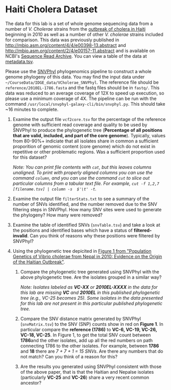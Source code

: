 # Haiti Cholera Dataset

The data for this lab is a set of whole genome sequencing data from a number of *V. Cholerae* strains from the [outbreak of cholera in Haiti][haiti-cholera] beginning in 2010 as well as a number of other *V. cholerae* strains included for comparison.  This data was previously published in <http://mbio.asm.org/content/4/4/e00398-13.abstract> and <http://mbio.asm.org/content/2/4/e00157-11.abstract> and is available on NCBI's [Sequence Read Archive](http://www.ncbi.nlm.nih.gov/sra/).  You can view a table of the data at [metadata.tsv][].

Please use the [SNVPhyl][] phylogenomics pipeline to construct a whole genome phylogeny of this data. You may find the input data under `~/CourseData/IDGE_data/VCholerae_SNVPhyl`. The reference file should be `reference/2010EL-1786.fasta` and the fastq files should be in `fastq/`. This data was reduced to an average coverage of 12X to speed up execution, so please use a minimum coverage of 4X.  The pipeline can be run with the command `/usr/local/snvphyl-galaxy-cli/bin/snvphyl.py`. This should take ~16 minutes to complete.

1. Examine the output file `vcf2core.tsv` for the percentage of the reference genome with sufficient read coverage and quality to be used by SNVPhyl to produce the phylogenetic tree (**Percentage of all positions that are valid, included, and part of the core genome**). Typically, values from 80-90%+ indiciate that all isolates share in common a sufficient proporition of genomic content (core genome) which do not exist in repetitive or other problematic regions. Was a sufficient proportion used for this dataset?

   *Note: You can print file contents with `cat`, but this leaves columns unaligned. To print with properly aligned columns you can use the command `column`, and you can use the command `cut` to slice out particular columns from a tabular text file. For example, `cut -f 1,2,7 [filename.tsv] | column -s  $'\t' -t`.*

2. Examine the output file `filterStats.txt` to see a summary of the number of SNVs identified, and the number removed due to the SNV filtering steps in SNVPhyl. How many SNV sites were used to generate the phylogeny? How many were removed?

3. Examine the table of identified SNVs (`snvTable.tsv`) and take a look at the positions and identified bases which have a status of **filtered-invalid**. Can you think of reasons why these positions were filtered by SNVPhyl?

4. Using the phylogenetic tree depicited in [Figure 1 from "Population Genetics of Vibrio cholerae from Nepal in 2010: Evidence on the Origin of the Haitian Outbreak"][pop-vc-f1].

   1. Compare the phylogenetic tree generated using SNVPhyl with the above phylogenetic tree. Are the isolates grouped in a similar way?

      *Note: Isolates labeled as __VC-XX__ or __2010EL-XXXX__ in the data for this lab are missing __VC__ and __2010EL__ in this published phylogenetic tree (e.g., VC-25 becomes 25). Some isolates in the data presented for this lab are not present in this particular published phylogenetic tree.*

   2. Compare the SNV distance matrix generated by SNVPhyl (`snvMatrix.tsv`) to the SNV (SNP) counts show in red on **Figure 1**. In particular compare the **reference (1786)** to **VC-6, VC-19, VC-26, VC-18, VC-25**.  In Figure 1, to get the total SNV count between **1786**and the other isolates, add up all the red numbers on path connecting 1786 to the other isolates.  For example, between **1786** and **18** there are *7 + 7 + 1 = 15 SNVs*. Are there any numbers that do not match? Can you think of a reason for this?

   3. Are the results you generated using SNVPhyl consistent with those of the above paper, that is that the Haitian and Nepalse isolates (particularly **VC-25** and **VC-26**) share a very recent common ancestor?

[pop-vc-f1]: http://mbio.asm.org/content/2/4/e00157-11/F1.expansion.html
[haiti-cholera]: http://en.wikipedia.org/wiki/2010%E2%80%9313_Haiti_cholera_outbreak
[metadata.tsv]: metadata.tsv
[SNVPhyl]: https://snvphyl.readthedocs.io
